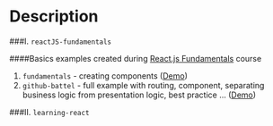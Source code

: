 Description
============

###I. `reactJS-fundamentals`

####Basics examples created during [React.js Fundamentals](http://courses.reactjsprogram.com/courses/reactjsfundamentals) course


1. `fundamentals` - creating components ([Demo](http://onora.github.io/reactJS-projects/reactJS-fundamentals/fundamentals/dist/))
2. `github-battel` - full example with routing, component, separating business logic from presentation logic, best practice ... ([Demo](http://onora.github.io/reactJS-projects/reactJS-fundamentals/github-battel/dist/))


###II. `learning-react`

